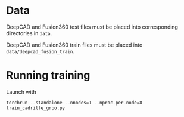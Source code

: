 # Data

DeepCAD and Fusion360 test files must be placed into corresponding directories in `data`.

DeepCAD and Fusion360 train files must be placed into `data/deepcad_fusion_train`.

# Running training
Launch with
```
torchrun --standalone --nnodes=1 --nproc-per-node=8 train_cadrille_grpo.py
```
